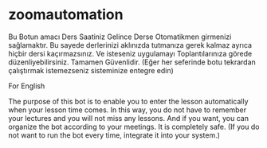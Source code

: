 # zoomautomation

Bu Botun amacı Ders Saatiniz Gelince Derse Otomatikmen girmenizi sağlamaktır.
Bu sayede derlerinizi aklınızda tutmanıza gerek kalmaz ayrıca hiçbir dersi kaçırmazsınız.
Ve isteseniz uygulamayı Toplantılarınıza görede düzenliyebilirsiniz.
Tamamen Güvenlidir.
(Eğer her seferinde botu tekrardan çalıştırmak istemezseniz sisteminize entegre edin)

For English

The purpose of this bot is to enable you to enter the lesson automatically when your lesson time comes.
In this way, you do not have to remember your lectures and you will not miss any lessons.
And if you want, you can organize the bot according to your meetings.
It is completely safe.
(If you do not want to run the bot every time, integrate it into your system.)
